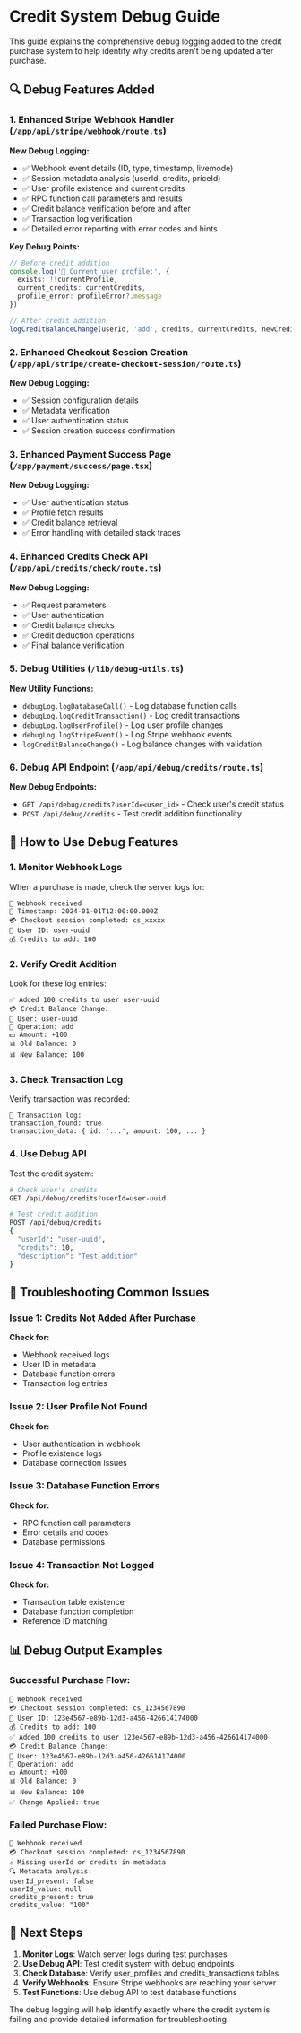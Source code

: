 # Credit System Debug Guide

This guide explains the comprehensive debug logging added to the credit purchase system to help identify why credits aren't being updated after purchase.

## 🔍 Debug Features Added

### 1. Enhanced Stripe Webhook Handler (`/app/api/stripe/webhook/route.ts`)

**New Debug Logging:**
- ✅ Webhook event details (ID, type, timestamp, livemode)
- ✅ Session metadata analysis (userId, credits, priceId)
- ✅ User profile existence and current credits
- ✅ RPC function call parameters and results
- ✅ Credit balance verification before and after
- ✅ Transaction log verification
- ✅ Detailed error reporting with error codes and hints

**Key Debug Points:**
```typescript
// Before credit addition
console.log('👤 Current user profile:', { 
  exists: !!currentProfile, 
  current_credits: currentCredits,
  profile_error: profileError?.message 
})

// After credit addition
logCreditBalanceChange(userId, 'add', credits, currentCredits, newCredits)
```

### 2. Enhanced Checkout Session Creation (`/app/api/stripe/create-checkout-session/route.ts`)

**New Debug Logging:**
- ✅ Session configuration details
- ✅ Metadata verification
- ✅ User authentication status
- ✅ Session creation success confirmation

### 3. Enhanced Payment Success Page (`/app/payment/success/page.tsx`)

**New Debug Logging:**
- ✅ User authentication status
- ✅ Profile fetch results
- ✅ Credit balance retrieval
- ✅ Error handling with detailed stack traces

### 4. Enhanced Credits Check API (`/app/api/credits/check/route.ts`)

**New Debug Logging:**
- ✅ Request parameters
- ✅ User authentication
- ✅ Credit balance checks
- ✅ Credit deduction operations
- ✅ Final balance verification

### 5. Debug Utilities (`/lib/debug-utils.ts`)

**New Utility Functions:**
- `debugLog.logDatabaseCall()` - Log database function calls
- `debugLog.logCreditTransaction()` - Log credit transactions
- `debugLog.logUserProfile()` - Log user profile changes
- `debugLog.logStripeEvent()` - Log Stripe webhook events
- `logCreditBalanceChange()` - Log balance changes with validation

### 6. Debug API Endpoint (`/app/api/debug/credits/route.ts`)

**New Debug Endpoints:**
- `GET /api/debug/credits?userId=<user_id>` - Check user's credit status
- `POST /api/debug/credits` - Test credit addition functionality

## 🚀 How to Use Debug Features

### 1. Monitor Webhook Logs
When a purchase is made, check the server logs for:
```
🔔 Webhook received
📅 Timestamp: 2024-01-01T12:00:00.000Z
💳 Checkout session completed: cs_xxxxx
👤 User ID: user-uuid
💰 Credits to add: 100
```

### 2. Verify Credit Addition
Look for these log entries:
```
✅ Added 100 credits to user user-uuid
💳 Credit Balance Change:
👤 User: user-uuid
🔄 Operation: add
💵 Amount: +100
📊 Old Balance: 0
📊 New Balance: 100
```

### 3. Check Transaction Log
Verify transaction was recorded:
```
📝 Transaction log:
transaction_found: true
transaction_data: { id: '...', amount: 100, ... }
```

### 4. Use Debug API
Test the credit system:
```bash
# Check user's credits
GET /api/debug/credits?userId=user-uuid

# Test credit addition
POST /api/debug/credits
{
  "userId": "user-uuid",
  "credits": 10,
  "description": "Test addition"
}
```

## 🔧 Troubleshooting Common Issues

### Issue 1: Credits Not Added After Purchase
**Check for:**
- Webhook received logs
- User ID in metadata
- Database function errors
- Transaction log entries

### Issue 2: User Profile Not Found
**Check for:**
- User authentication in webhook
- Profile existence logs
- Database connection issues

### Issue 3: Database Function Errors
**Check for:**
- RPC function call parameters
- Error details and codes
- Database permissions

### Issue 4: Transaction Not Logged
**Check for:**
- Transaction table existence
- Database function completion
- Reference ID matching

## 📊 Debug Output Examples

### Successful Purchase Flow:
```
🔔 Webhook received
💳 Checkout session completed: cs_1234567890
👤 User ID: 123e4567-e89b-12d3-a456-426614174000
💰 Credits to add: 100
✅ Added 100 credits to user 123e4567-e89b-12d3-a456-426614174000
💳 Credit Balance Change:
👤 User: 123e4567-e89b-12d3-a456-426614174000
🔄 Operation: add
💵 Amount: +100
📊 Old Balance: 0
📊 New Balance: 100
✅ Change Applied: true
```

### Failed Purchase Flow:
```
🔔 Webhook received
💳 Checkout session completed: cs_1234567890
⚠️ Missing userId or credits in metadata
🔍 Metadata analysis:
userId_present: false
userId_value: null
credits_present: true
credits_value: "100"
```

## 🎯 Next Steps

1. **Monitor Logs**: Watch server logs during test purchases
2. **Use Debug API**: Test credit system with debug endpoints
3. **Check Database**: Verify user_profiles and credits_transactions tables
4. **Verify Webhooks**: Ensure Stripe webhooks are reaching your server
5. **Test Functions**: Use debug API to test database functions

The debug logging will help identify exactly where the credit system is failing and provide detailed information for troubleshooting.

